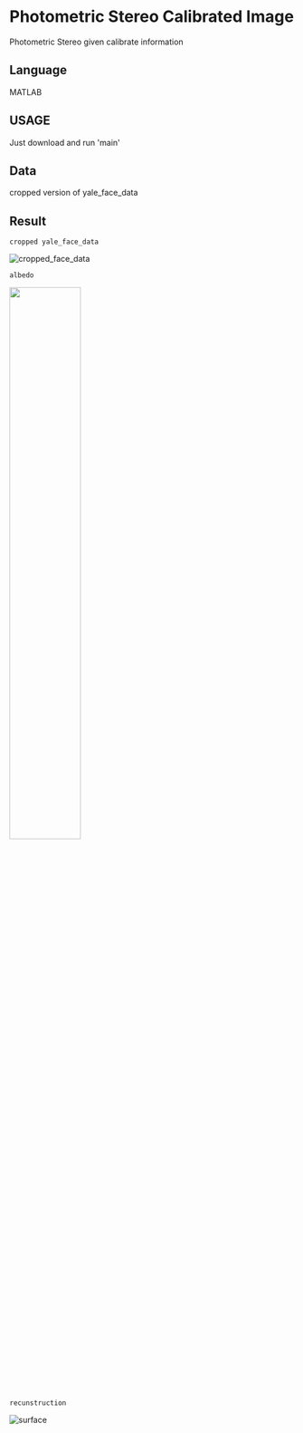 # Photometric Stereo Calibrated Image

Photometric Stereo given calibrate information

## Language

MATLAB

## USAGE

Just download and run 'main'

## Data

cropped version of yale_face_data

## Result

```
cropped yale_face_data
```
![cropped_face_data](https://user-images.githubusercontent.com/24879626/57118725-39987b00-6da0-11e9-89b9-7d9d8d7e8dfb.jpg)

```
albedo
```
<img src="https://user-images.githubusercontent.com/24879626/57118451-5fbd1b80-6d9e-11e9-97c1-3d952fe20e3f.png" height="50%" width="50%">

```
recunstruction
```
![surface](https://user-images.githubusercontent.com/24879626/57118701-1a99e900-6da0-11e9-90f1-52e11ff16ae5.png)

